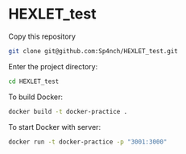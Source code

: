 # HEXLET_test

Copy this repository

```bash
git clone git@github.com:Sp4nch/HEXLET_test.git
```

Enter the project directory:
```bash
cd HEXLET_test
```

To build Docker: 

```bash
docker build -t docker-practice .
```

To start Docker with server:

```bash
docker run -t docker-practice -p "3001:3000"
```